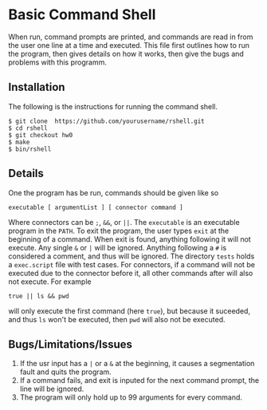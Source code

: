 # Basic Command Shell

When run, command prompts are printed, and commands are read in from the user one line at a time and executed.
This file first outlines how to run the program, then gives details on how it works, then give the bugs and problems with this programm.

## Installation
The following is the instructions for running the command shell.
```
$ git clone  https://github.com/yourusername/rshell.git
$ cd rshell
$ git checkout hw0
$ make
$ bin/rshell
```

## Details
One the program has be run, commands should be given like so
```
executable [ argumentList ] [ connector command ]
```
Where connectors can be `;`, `&&`, or `||`. The `executable` is an executable program in the `PATH`.
To exit the program, the user types `exit` at the beginning of a command.
When exit is found, anything following it will not execute.
Any single `&` or `|` will be ignored.
Anything following a `#` is considered a comment, and thus will be ignored.
The directory `tests` holds a `exec.script` file with test cases.
For connectors, if a command will not be executed due to the connector before it, all other commands after will also not execute. For example
```
true || ls && pwd
```
will only execute the first command (here `true`), but because it suceeded, 
and thus `ls` won't be executed, then `pwd` will also not be executed.

## Bugs/Limitations/Issues

1. If the usr input has a `|` or a `&` at the beginning, it causes a segmentation fault and quits the program.
2. If a command fails, and exit is inputed for the next command prompt, the line will be ignored.
3. The program will only hold up to 99 arguments for every command.




